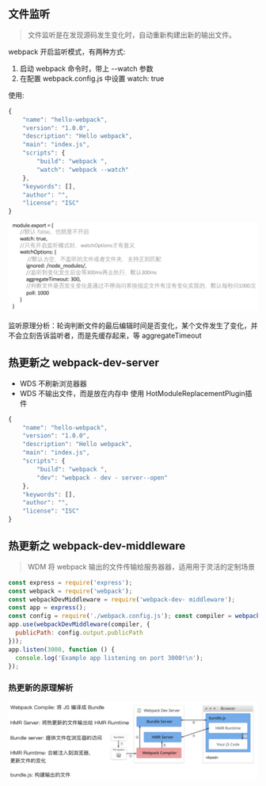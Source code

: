 ## 文件监听
> 文件监听是在发现源码发生变化时，⾃动重新构建出新的输出文件。

webpack 开启监听模式，有两种⽅式:

1. 启动 webpack 命令时，带上 --watch 参数
2. 在配置 webpack.config.js 中设置 watch: true

使用:
```js
{
    "name": "hello-webpack", 
    "version": "1.0.0", 
    "description": "Hello webpack", 
    "main": "index.js",
    "scripts": {
        "build": "webpack ",
        "watch": "webpack --watch"
    },
    "keywords": [], 
    "author": "", 
    "license": "ISC"
}
```


![images](../images/2-7-1.png)

监听原理分析：轮询判断⽂件的最后编辑时间是否变化，某个文件发生了变化，并不会立刻告诉监听者，⽽是先缓存起来，等 aggregateTimeout

## 热更新之 webpack-dev-server
- WDS 不刷新浏览器器
- WDS 不输出⽂件，而是放在内存中
使⽤ HotModuleReplacementPlugin插件
```js
{
    "name": "hello-webpack",
    "version": "1.0.0",
    "description": "Hello webpack",
    "main": "index.js",
    "scripts": {
        "build": "webpack ",
        "dev": "webpack - dev - server--open"
    },
    "keywords": [],
    "author": "",
    "license": "ISC"
}
```

## 热更新之 webpack-dev-middleware
> WDM 将 webpack 输出的文件传输给服务器器，适⽤用于灵活的定制场景
```js
const express = require('express');
const webpack = require('webpack');
const webpackDevMiddleware = require('webpack-dev- middleware');
const app = express();
const config = require('./webpack.config.js'); const compiler = webpack(config);
app.use(webpackDevMiddleware(compiler, { 
  publicPath: config.output.publicPath
}));
app.listen(3000, function () {
  console.log('Example app listening on port 3000!\n');
});

```

### 热更新的原理解析
![images](../images/2-7-2.png)